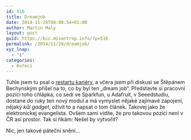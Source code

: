```yaml
---
id: 516
title: Dreamjob
date: 2014-11-28T08:00:54+01:00
author: Martin Maly
layout: post
guid: https://kcc.misantrop.info/?p=516
permalink: /2014/11/28/dreamjob/
xyz_lnap:
  - "1"
categories:
  - Kuřecí
---
```

Tuhle jsem tu psal o [restartu kariéry](https://kcc.misantrop.info/2014/11/22/restart/ "Restart"), a včera jsem při diskusi se Štěpánem Bechynským přišel na to, co by byl ten &#8222;dream job&#8220;. Představte si pracovní pozici toho chlápka, co sedí ve Sparkfun, u Adafruit, v Seeedstudiu, dostane do ruky ten nový modul a má vymyslet nějaké zajímavé zapojení, nějaký _kůl gadget_, oživit to a napsat o tom článek. Takovej jako že elektronickej evangelista. Ovšem sami vidíte, že pro takovou pozici není v ČR asi prostor. Tak si říkám: Nešel by vytvořit?

Nic, jen takové páteční snění&#8230;
